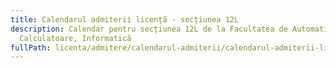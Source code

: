 ```yaml
---
title: Calendarul admiterii licență - secțiunea 12L
description: Calendar pentru secțiunea 12L de la Facultatea de Automatică și
  Calculatoare, Informatică
fullPath: licenta/admitere/calendarul-admiterii/calendarul-admiterii-licenta-sectiunea-10l
---
```

<Timeline slug="admitere-licență-sesiunea-iulie-2023-secțiunea-10l-facultatea-de-automatică-și-calculatoare"></Timeline>
